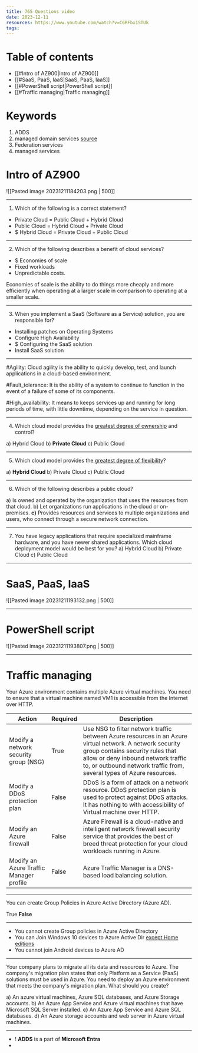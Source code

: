 ```yaml
---
title: 765 Questions video
date: 2023-12-11
resources: https://www.youtube.com/watch?v=C6RFbx1STUk
tags:
---
```

# Table of contents

- [[#Intro of AZ900|Intro of AZ900]]
- [[#SaaS, PaaS, IaaS|SaaS, PaaS, IaaS]]
- [[#PowerShell script|PowerShell script]]
- [[#Traffic managing|Traffic managing]]

# Keywords

1. ADDS
2. managed domain services [source](https://www.google.com/search?q=what+is+managed+domain+in+azure&ie=UTF-8#:~:text=Azure%20Active%20Directory%20Domain%20Services%20(Azure%20AD%20DS)%2C%20part%20of%20Microsoft%20Entra%2C%20enables%20you%20to%20use%20managed%20domain%20services%E2%80%94such%20as%20Windows%20Domain%20Join%2C%20group%20policy%2C%20LDAP%2C%20and%20Kerberos%20authentication%E2%80%94without%20having%20to%20deploy%2C%20manage%2C%20or%20patch%20domain%20controllers.)
3. Federation services
4. managed services

# Intro of AZ900

![[Pasted image 20231211184203.png | 500]]

---

1. Which of the following is a correct statement?

- Private Cloud = Public Cloud + Hybrid Cloud
- Public Cloud = Hybrid Cloud + Private Cloud
- $ Hybrid Cloud = Private Cloud + Public Cloud

---
2. Which of the following describes a benefit of cloud services?

- $ Economies of scale
- Fixed workloads
- Unpredictable costs.

Economies of scale is the ability to do things more cheaply and more efficiently when operating at a larger scale in comparison to operating at a smaller scale.

---

3. When you implement a SaaS (Software as a Service) solution, you are responsible for?

- Installing patches on Operating Systems
- Configure High Availability
- $ Configuring the SaaS solution
- Install SaaS solution

---

#Agility: Cloud agility is the ability to quickly develop, test, and launch applications in a cloud-based environment.

#Fault_tolerance: It is the ability of a system to continue to function in the event of a failure of some of its components.

#High_availability: It means to keeps services up and running for long periods of time, with little downtime, depending on the service in question.

---

4. Which cloud model provides the <u>greatest degree of ownership</u> and control?

a) Hybrid Cloud
b) **Private Cloud**
c) Public Cloud

---

5. Which cloud model provides the<u> greatest degree of flexibility</u>?

a) **Hybrid Cloud**
b) Private Cloud
c) Public Cloud

---

6. Which of the following describes a public cloud?

a) Is owned and operated by the organization that uses the resources from that cloud.
b) Let organizations run applications in the cloud or on-premises.
**c)** Provides resources and services to multiple organizations and users, who connect through a secure
network connection.

---

7. You have legacy applications that require specialized mainframe hardware, and you have newer shared applications. Which cloud deployment model would be best for you?
a) Hybrid Cloud
b) Private Cloud
c) Public Cloud

---
# SaaS, PaaS, IaaS

![[Pasted image 20231211193132.png | 500]]

---

# PowerShell script
![[Pasted image 20231211193807.png | 500]]

---

# Traffic managing

Your Azure environment contains multiple Azure virtual machines. You need to ensure that a virtual machine named VM1 is accessible from the Internet over HTTP.


|Action|Required|Description|
|---|---|---|
|Modify a network security group (NSG)|True|Use NSG to filter network traffic between Azure resources in an Azure virtual network. A network security group contains security rules that allow or deny inbound network traffic to, or outbound network traffic from, several types of Azure resources.|
|Modify a DDoS protection plan|False|DDoS is a form of attack on a network resource. DDoS protection plan is used to protect against DDoS attacks. It has nothing to with accessibility of Virtual machine over HTTP.|
|Modify an Azure firewall|False|Azure Firewall is a cloud-native and intelligent network firewall security service that provides the best of breed threat protection for your cloud workloads running in Azure.|
|Modify an Azure Traffic Manager profile|False|Azure Traffic Manager is a DNS-based load balancing solution.|

---

You can create Group Policies in Azure Active Directory (Azure AD).

True
**False**

---

- You cannot create Group policies in Azure Active Directory
- You can Join Windows 10 devices to Azure Active Dir <u>except Home editions</u>
- You cannot join Android devices to Azure AD

---

Your company plans to migrate all its data and resources to Azure. The company's migration plan
states that only Platform as a Service (PaaS) solutions must be used in Azure. You need to deploy an Azure
environment that meets the company's migration plan. What should you create?

a) An azure virtual machines, Azure SQL databases, and Azure Storage accounts.
b) An Azure App Service and Azure virtual machines that have Microsoft SQL Server installed.
**c)** An Azure App Service and Azure SQL databases.
d) An Azure storage accounts and web server in Azure virtual machines.

---

- ! **ADDS** is a part of **Microsoft Entra**
- 